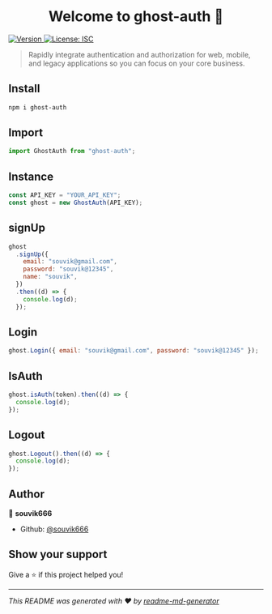 <h1 align="center">Welcome to ghost-auth 👋</h1>
<p>
  <a href="https://www.npmjs.com/package/ghost-auth" target="_blank">
    <img alt="Version" src="https://img.shields.io/npm/v/ghost-auth.svg">
  </a>
  <a href="#" target="_blank">
    <img alt="License: ISC" src="https://img.shields.io/badge/License-ISC-yellow.svg" />
  </a>
</p>

> Rapidly integrate authentication and authorization for web, mobile, and legacy applications so you can focus on your core business.

## Install

```sh
npm i ghost-auth
```

## Import

```js
import GhostAuth from "ghost-auth";
```

## Instance

```js
const API_KEY = "YOUR_API_KEY";
const ghost = new GhostAuth(API_KEY);
```

## signUp

```js
ghost
  .signUp({
    email: "souvik@gmail.com",
    password: "souvik@12345",
    name: "souvik",
  })
  .then((d) => {
    console.log(d);
  });
```

## Login

```js
ghost.Login({ email: "souvik@gmail.com", password: "souvik@12345" });
```

## IsAuth

```js
ghost.isAuth(token).then((d) => {
  console.log(d);
});
```

## Logout

```js
ghost.Logout().then((d) => {
  console.log(d);
});
```

## Author

👤 **souvik666**

- Github: [@souvik666](https://github.com/souvik666)

## Show your support

Give a ⭐️ if this project helped you!

---

_This README was generated with ❤️ by [readme-md-generator](https://github.com/kefranabg/readme-md-generator)_
